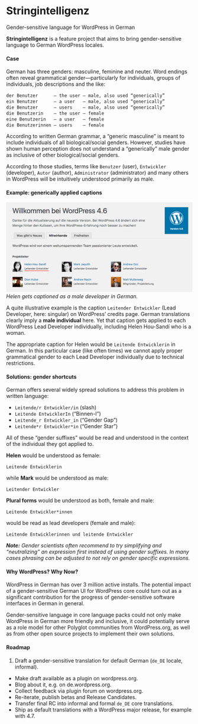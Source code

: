 # Stringintelligenz
Gender-sensitive language for WordPress in German

**Stringintelligenz** is a feature project that aims to bring gender-sensitive language to German WordPress locales.

#### Case
German has three genders: masculine, feminine and neuter. Word endings often reveal grammatical gender—particularly for individuals, groups of individuals, job descriptions and the like:

```
der Benutzer      – the user – male, also used “generically”
ein Benutzer      – a user   – male, also used “generically”
die Benutzer      – users    – male, also used “generically”
die Benutzerin    – the user – female
eine Benutzerin   – a user   – female
die Benutzerinnen – users    – female
```

According to written German grammar, a “generic masculine” is meant to include individuals of all biological/social genders. However, studies have shown human perception does not understand a “generically” male gender as inclusive of other biological/social genders.

According to those studies, terms like `Benutzer` (user), `Entwickler` (developer), `Autor` (author), `Administrator` (administrator) and many others in WordPress will be intuitively understood primarily as male.

#### Example: generically applied captions

![German localization for “lead developer” implies Helen Hou-Sandí would be a male developer.](/screenshot-2.png)
_Helen gets captioned as a male developer in German._

A quite illustrative example is the caption `Leitender Entwickler` (Lead Developer, here: singular) on WordPress’ credits page. German translations clearly imply a **male individual** here. Yet that caption gets applied to each WordPress Lead Developer individually, including Helen Hou-Sandí who is a woman.

The appropriate caption for Helen would be `Leitende Entwicklerin` in German. In this particular case (like often times) we cannot apply proper grammatical gender to each Lead Developer individually due to technical restrictions.

#### Solutions: gender shortcuts
German offers several widely spread solutions to address this problem in written language:

- `Leitende/r Entwickler/in` (slash)
- `Leitende EntwicklerIn` (“Binnen-I”)
- `Leitende_r Entwickler_in` (“Gender Gap”)
- `Leitende*r Entwickler*in` (“Gender Star”)

All of these “gender suffixes” would be read and understood in the context of the individual they got applied to.

**Helen** would be understood as female:
```
Leitende Entwicklerin
```
while **Mark** would be understood as male:
```
Leitender Entwickler
```

**Plural forms** would be understood as both, female and male:
```
Leitende Entwickler*innen
```
would be read as lead developers (female and male):
```
Leitende Entwicklerinnen und leitende Entwickler
```

_**Note:** Gender scientists often recommend to try simplifying and “neutralizing” an expression first instead of using gender suffixes. In many cases phrasing can be adjusted to not rely on gender specific expressions._

#### Why WordPress? Why Now?
WordPress in German has over 3 million active installs. The potential impact of a gender-sensitive German UI for WordPress core could turn out as a significant contribution for the progress of gender-sensitive software interfaces in German in general.

Gender-sensitive language in core language packs could not only make WordPress in German more friendly and inclusive, it could potentially serve as a role model for other Polyglot communities from WordPress.org, as well as from other open source projects to implement their own solutions.

#### Roadmap

1. Draft a gender-sensitive translation for default German (`de_DE` locale, informal).
- Make draft available as a plugin on wordpress.org.
- Blog about it, e.g. on de.wordpress.org.
- Collect feedback via plugin forum on wordpress.org.
- Re-iterate, publish betas and Release Candidates.
- Transfer final RC into informal and formal `de_DE` core translations.
- Ship as default translations with a WordPress major release, for example with 4.7.
